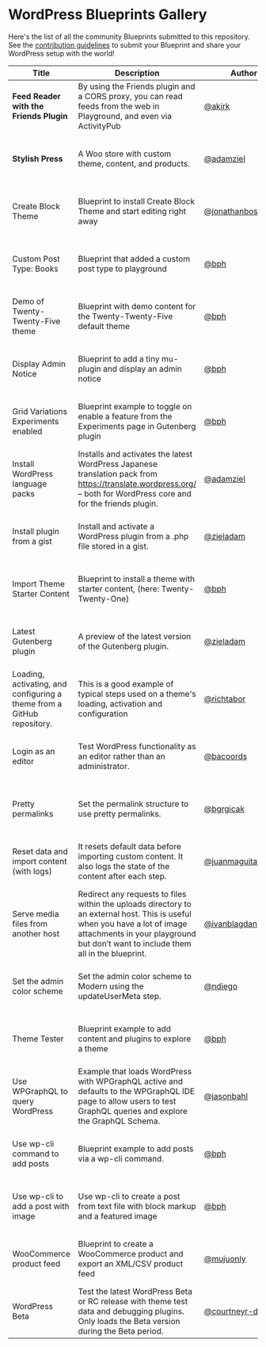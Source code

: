 # WordPress Blueprints Gallery

Here's the list of all the community Blueprints submitted to this repository. See the [contribution guidelines](./README.md#contributing-your-blueprint) to submit your Blueprint and share your WordPress setup with the world!

| Title                                                                  | Description                                                                                                                                                                                                      | Author                                                     | Actions                                                                                                                                                                                                                                                                                                                                                                                                                                                                                                                                                               |
| -----                                                                  | -----------                                                                                                                                                                                                      | ------                                                     | -------                                                                                                                                                                                                                                                                                                                                                                                                                                                                                                                                                               |
| **Feed Reader with the Friends Plugin**                                | By using the Friends plugin and a CORS proxy, you can read feeds from the web in Playground, and even via ActivityPub                                                                                            | [@akirk](https://github.com/akirk)                         | • [Open in Playground](https://playground.wordpress.net/?blueprint-url=https://raw.githubusercontent.com/wordpress/blueprints/trunk/blueprints/friends-cors/blueprint.json)<br>• [View source](https://github.com/wordpress/blueprints/blob/trunk/blueprints/friends-cors/blueprint.json)<br>• [Edit](https://playground.wordpress.net/builder/builder.html?blueprint-url=https://raw.githubusercontent.com/wordpress/blueprints/trunk/blueprints/friends-cors/blueprint.json)                                                                                        |
| **Stylish Press**                                                      | A Woo store with custom theme, content, and products.                                                                                                                                                            | [@adamziel](https://github.com/adamziel)                   | • [Open in Playground](https://playground.wordpress.net/?blueprint-url=https://raw.githubusercontent.com/wordpress/blueprints/trunk/blueprints/stylish-press/blueprint.json)<br>• [View source](https://github.com/wordpress/blueprints/blob/trunk/blueprints/stylish-press/blueprint.json)<br>• [Edit](https://playground.wordpress.net/builder/builder.html?blueprint-url=https://raw.githubusercontent.com/wordpress/blueprints/trunk/blueprints/stylish-press/blueprint.json)                                                                                     |
| Create Block Theme                                                     | Blueprint to install Create Block Theme and start editing right away                                                                                                                                             | [@jonathanbossenger](https://github.com/jonathanbossenger) | • [Open in Playground](https://playground.wordpress.net/?blueprint-url=https://raw.githubusercontent.com/wordpress/blueprints/trunk/blueprints/create-block-theme/blueprint.json)<br>• [View source](https://github.com/wordpress/blueprints/blob/trunk/blueprints/create-block-theme/blueprint.json)<br>• [Edit](https://playground.wordpress.net/builder/builder.html?blueprint-url=https://raw.githubusercontent.com/wordpress/blueprints/trunk/blueprints/create-block-theme/blueprint.json)                                                                      |
| Custom Post Type: Books                                                | Blueprint that added a custom post type to playground                                                                                                                                                            | [@bph](https://github.com/bph)                             | • [Open in Playground](https://playground.wordpress.net/?blueprint-url=https://raw.githubusercontent.com/wordpress/blueprints/trunk/blueprints/custom-post/blueprint.json)<br>• [View source](https://github.com/wordpress/blueprints/blob/trunk/blueprints/custom-post/blueprint.json)<br>• [Edit](https://playground.wordpress.net/builder/builder.html?blueprint-url=https://raw.githubusercontent.com/wordpress/blueprints/trunk/blueprints/custom-post/blueprint.json)                                                                                           |
| Demo of Twenty-Twenty-Five theme                                       | Blueprint with demo content for the Twenty-Twenty-Five default theme                                                                                                                                             | [@bph](https://github.com/bph)                             | • [Open in Playground](https://playground.wordpress.net/?blueprint-url=https://raw.githubusercontent.com/wordpress/blueprints/trunk/blueprints/tt5-demo/blueprint.json)<br>• [View source](https://github.com/wordpress/blueprints/blob/trunk/blueprints/tt5-demo/blueprint.json)<br>• [Edit](https://playground.wordpress.net/builder/builder.html?blueprint-url=https://raw.githubusercontent.com/wordpress/blueprints/trunk/blueprints/tt5-demo/blueprint.json)                                                                                                    |
| Display Admin Notice                                                   | Blueprint to add a tiny mu-plugin and display an admin notice                                                                                                                                                    | [@bph](https://github.com/bph)                             | • [Open in Playground](https://playground.wordpress.net/?blueprint-url=https://raw.githubusercontent.com/wordpress/blueprints/trunk/blueprints/admin-notice/blueprint.json)<br>• [View source](https://github.com/wordpress/blueprints/blob/trunk/blueprints/admin-notice/blueprint.json)<br>• [Edit](https://playground.wordpress.net/builder/builder.html?blueprint-url=https://raw.githubusercontent.com/wordpress/blueprints/trunk/blueprints/admin-notice/blueprint.json)                                                                                        |
| Grid Variations Experiments enabled                                    | Blueprint example to toggle on enable a feature from the Experiments page in Gutenberg plugin                                                                                                                    | [@bph](https://github.com/bph)                             | • [Open in Playground](https://playground.wordpress.net/?blueprint-url=https://raw.githubusercontent.com/wordpress/blueprints/trunk/blueprints/grid-variations/blueprint.json)<br>• [View source](https://github.com/wordpress/blueprints/blob/trunk/blueprints/grid-variations/blueprint.json)<br>• [Edit](https://playground.wordpress.net/builder/builder.html?blueprint-url=https://raw.githubusercontent.com/wordpress/blueprints/trunk/blueprints/grid-variations/blueprint.json)                                                                               |
| Install WordPress language packs                                       | Installs and activates the latest WordPress Japanese translation pack from https://translate.wordpress.org/ – both for WordPress core and for the friends plugin.                                                | [@adamziel](https://github.com/adamziel)                   | • [Open in Playground](https://playground.wordpress.net/?blueprint-url=https://raw.githubusercontent.com/wordpress/blueprints/trunk/blueprints/translations/blueprint.json)<br>• [View source](https://github.com/wordpress/blueprints/blob/trunk/blueprints/translations/blueprint.json)<br>• [Edit](https://playground.wordpress.net/builder/builder.html?blueprint-url=https://raw.githubusercontent.com/wordpress/blueprints/trunk/blueprints/translations/blueprint.json)                                                                                        |
| Install plugin from a gist                                             | Install and activate a WordPress plugin from a .php file stored in a gist.                                                                                                                                       | [@zieladam](https://github.com/zieladam)                   | • [Open in Playground](https://playground.wordpress.net/?blueprint-url=https://raw.githubusercontent.com/wordpress/blueprints/trunk/blueprints/install-plugin-from-gist/blueprint.json)<br>• [View source](https://github.com/wordpress/blueprints/blob/trunk/blueprints/install-plugin-from-gist/blueprint.json)<br>• [Edit](https://playground.wordpress.net/builder/builder.html?blueprint-url=https://raw.githubusercontent.com/wordpress/blueprints/trunk/blueprints/install-plugin-from-gist/blueprint.json)                                                    |
| Import Theme Starter Content                                           |Blueprint to install a theme with starter content, (here: Twenty-Twenty-One)                                                         | [@bph](https://github.com/bph)                   | • [Open in Playground](https://playground.wordpress.net/?blueprint-url=https://raw.githubusercontent.com/wordpress/blueprints/trunk/blueprints/themestartercontent/blueprint.json)<br>• [View source](https://github.com/wordpress/blueprints/blob/trunk/blueprints/themestartercontent/blueprint.json)<br>• [Edit](https://playground.wordpress.net/builder/builder.html?blueprint-url=https://raw.githubusercontent.com/wordpress/blueprints/trunk/blueprints/themestartercontent/blueprint.json)                                                    |
| Latest Gutenberg plugin                                                | A preview of the latest version of the Gutenberg plugin.                                                                                                                                                         | [@zieladam](https://github.com/zieladam)                   | • [Open in Playground](https://playground.wordpress.net/?blueprint-url=https://raw.githubusercontent.com/wordpress/blueprints/trunk/blueprints/latest-gutenberg/blueprint.json)<br>• [View source](https://github.com/wordpress/blueprints/blob/trunk/blueprints/latest-gutenberg/blueprint.json)<br>• [Edit](https://playground.wordpress.net/builder/builder.html?blueprint-url=https://raw.githubusercontent.com/wordpress/blueprints/trunk/blueprints/latest-gutenberg/blueprint.json)                                                                            |
| Loading, activating, and configuring a theme from a GitHub repository. | This is a good example of typical steps used on a theme's loading, activation and configuration                                                                                                                  | [@richtabor](https://github.com/richtabor)                 | • [Open in Playground](https://playground.wordpress.net/?blueprint-url=https://raw.githubusercontent.com/wordpress/blueprints/trunk/blueprints/install-activate-setup-theme-from-gh-repo/blueprint.json)<br>• [View source](https://github.com/wordpress/blueprints/blob/trunk/blueprints/install-activate-setup-theme-from-gh-repo/blueprint.json)<br>• [Edit](https://playground.wordpress.net/builder/builder.html?blueprint-url=https://raw.githubusercontent.com/wordpress/blueprints/trunk/blueprints/install-activate-setup-theme-from-gh-repo/blueprint.json) |
| Login as an editor                                                     | Test WordPress functionality as an editor rather than an administrator.                                                                                                                                          | [@bacoords](https://github.com/bacoords)                   | • [Open in Playground](https://playground.wordpress.net/?blueprint-url=https://raw.githubusercontent.com/wordpress/blueprints/trunk/blueprints/login-as-editor/blueprint.json)<br>• [View source](https://github.com/wordpress/blueprints/blob/trunk/blueprints/login-as-editor/blueprint.json)<br>• [Edit](https://playground.wordpress.net/builder/builder.html?blueprint-url=https://raw.githubusercontent.com/wordpress/blueprints/trunk/blueprints/login-as-editor/blueprint.json)                                                                               |
| Pretty permalinks                                                      | Set the permalink structure to use pretty permalinks.                                                                                                                                                            | [@bgrgicak](https://github.com/bgrgicak)                   | • [Open in Playground](https://playground.wordpress.net/?blueprint-url=https://raw.githubusercontent.com/wordpress/blueprints/trunk/blueprints/use-pretty-permalinks/blueprint.json)<br>• [View source](https://github.com/wordpress/blueprints/blob/trunk/blueprints/use-pretty-permalinks/blueprint.json)<br>• [Edit](https://playground.wordpress.net/builder/builder.html?blueprint-url=https://raw.githubusercontent.com/wordpress/blueprints/trunk/blueprints/use-pretty-permalinks/blueprint.json)                                                             |
| Reset data and import content (with logs)                              | It resets default data before importing custom content. It also logs the state of the content after each step.                                                                                                   | [@juanmaguitar](https://github.com/juanmaguitar)           | • [Open in Playground](https://playground.wordpress.net/?blueprint-url=https://raw.githubusercontent.com/wordpress/blueprints/trunk/blueprints/reset-data-and-import-content/blueprint.json)<br>• [View source](https://github.com/wordpress/blueprints/blob/trunk/blueprints/reset-data-and-import-content/blueprint.json)<br>• [Edit](https://playground.wordpress.net/builder/builder.html?blueprint-url=https://raw.githubusercontent.com/wordpress/blueprints/trunk/blueprints/reset-data-and-import-content/blueprint.json)                                     |
| Serve media files from another host                                    | Redirect any requests to files within the uploads directory to an external host. This is useful when you have a lot of image attachments in your playground but don’t want to include them all in the blueprint. | [@ivanblagdan](https://github.com/ivanblagdan)             | • [Open in Playground](https://playground.wordpress.net/?blueprint-url=https://raw.githubusercontent.com/wordpress/blueprints/trunk/blueprints/redirect-upload-requests/blueprint.json)<br>• [View source](https://github.com/wordpress/blueprints/blob/trunk/blueprints/redirect-upload-requests/blueprint.json)<br>• [Edit](https://playground.wordpress.net/builder/builder.html?blueprint-url=https://raw.githubusercontent.com/wordpress/blueprints/trunk/blueprints/redirect-upload-requests/blueprint.json)                                                    |
| Set the admin color scheme                                             | Set the admin color scheme to Modern using the updateUserMeta step.                                                                                                                                              | [@ndiego](https://github.com/ndiego)                       | • [Open in Playground](https://playground.wordpress.net/?blueprint-url=https://raw.githubusercontent.com/wordpress/blueprints/trunk/blueprints/set-admin-color-scheme/blueprint.json)<br>• [View source](https://github.com/wordpress/blueprints/blob/trunk/blueprints/set-admin-color-scheme/blueprint.json)<br>• [Edit](https://playground.wordpress.net/builder/builder.html?blueprint-url=https://raw.githubusercontent.com/wordpress/blueprints/trunk/blueprints/set-admin-color-scheme/blueprint.json)                                                          |
| Theme Tester                                                           | Blueprint example to add content and plugins to explore a theme                                                                                                                                                  | [@bph](https://github.com/bph)                             | • [Open in Playground](https://playground.wordpress.net/?blueprint-url=https://raw.githubusercontent.com/wordpress/blueprints/trunk/blueprints/theme-a11y-test/blueprint.json)<br>• [View source](https://github.com/wordpress/blueprints/blob/trunk/blueprints/theme-a11y-test/blueprint.json)<br>• [Edit](https://playground.wordpress.net/builder/builder.html?blueprint-url=https://raw.githubusercontent.com/wordpress/blueprints/trunk/blueprints/theme-a11y-test/blueprint.json)                                                                               |
| Use WPGraphQL to query WordPress                                       | Example that loads WordPress with WPGraphQL active and defaults to the WPGraphQL IDE page to allow users to test GraphQL queries and explore the GraphQL Schema.                                                 | [@jasonbahl](https://github.com/jasonbahl)                 | • [Open in Playground](https://playground.wordpress.net/?blueprint-url=https://raw.githubusercontent.com/wordpress/blueprints/trunk/blueprints/wpgraphql/blueprint.json)<br>• [View source](https://github.com/wordpress/blueprints/blob/trunk/blueprints/wpgraphql/blueprint.json)<br>• [Edit](https://playground.wordpress.net/builder/builder.html?blueprint-url=https://raw.githubusercontent.com/wordpress/blueprints/trunk/blueprints/wpgraphql/blueprint.json)                                                                                                 |
| Use wp-cli command to add posts                                        | Blueprint example to add posts via a wp-cli command.                                                                                                                                                             | [@bph](https://github.com/bph)                             | • [Open in Playground](https://playground.wordpress.net/?blueprint-url=https://raw.githubusercontent.com/wordpress/blueprints/trunk/blueprints/posts-via-wp-cli/blueprint.json)<br>• [View source](https://github.com/wordpress/blueprints/blob/trunk/blueprints/posts-via-wp-cli/blueprint.json)<br>• [Edit](https://playground.wordpress.net/builder/builder.html?blueprint-url=https://raw.githubusercontent.com/wordpress/blueprints/trunk/blueprints/posts-via-wp-cli/blueprint.json)                                                                            |
| Use wp-cli to add a post with image                                    | Use wp-cli to create a post from text file with block markup and a featured image                                                                                                                                | [@bph](https://github.com/bph)                             | • [Open in Playground](https://playground.wordpress.net/?blueprint-url=https://raw.githubusercontent.com/wordpress/blueprints/trunk/blueprints/wpcli-post-with-image/blueprint.json)<br>• [View source](https://github.com/wordpress/blueprints/blob/trunk/blueprints/wpcli-post-with-image/blueprint.json)<br>• [Edit](https://playground.wordpress.net/builder/builder.html?blueprint-url=https://raw.githubusercontent.com/wordpress/blueprints/trunk/blueprints/wpcli-post-with-image/blueprint.json)                                                             |
| WooCommerce product feed                                               | Blueprint to create a WooCommerce product and export an XML/CSV product feed                                                                                                                                     | [@mujuonly](https://github.com/mujuonly)                   | • [Open in Playground](https://playground.wordpress.net/?blueprint-url=https://raw.githubusercontent.com/wordpress/blueprints/trunk/blueprints/woocommerce-product-feed/blueprint.json)<br>• [View source](https://github.com/wordpress/blueprints/blob/trunk/blueprints/woocommerce-product-feed/blueprint.json)<br>• [Edit](https://playground.wordpress.net/builder/builder.html?blueprint-url=https://raw.githubusercontent.com/wordpress/blueprints/trunk/blueprints/woocommerce-product-feed/blueprint.json)                                                    |
| WordPress Beta                                                         | Test the latest WordPress Beta or RC release with theme test data and debugging plugins. Only loads the Beta version during the Beta period.                                                                     | [@courtneyr-dev](https://github.com/courtneyr-dev)         | • [Open in Playground](https://playground.wordpress.net/?blueprint-url=https://raw.githubusercontent.com/wordpress/blueprints/trunk/blueprints/beta-rc/blueprint.json)<br>• [View source](https://github.com/wordpress/blueprints/blob/trunk/blueprints/beta-rc/blueprint.json)<br>• [Edit](https://playground.wordpress.net/builder/builder.html?blueprint-url=https://raw.githubusercontent.com/wordpress/blueprints/trunk/blueprints/beta-rc/blueprint.json)                                                                                                       |


